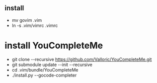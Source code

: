 ## install ##
* mv govim .vim
* ln -s .vim/vimrc .vimrc

# install YouCompleteMe
* git clone --recursive https://github.com/Valloric/YouCompleteMe.git
* git submodule update --init --recursive
* cd .vim/bundle/YouCompleteMe
* ./install.py --gocode-completer
